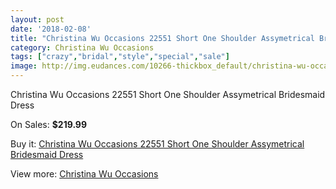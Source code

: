 ```yaml
---
layout: post
date: '2018-02-08'
title: "Christina Wu Occasions 22551 Short One Shoulder Assymetrical Bridesmaid Dress"
category: Christina Wu Occasions
tags: ["crazy","bridal","style","special","sale"]
image: http://img.eudances.com/10266-thickbox_default/christina-wu-occasions-22551-short-one-shoulder-assymetrical-bridesmaid-dress.jpg
---
```

Christina Wu Occasions 22551 Short One Shoulder Assymetrical Bridesmaid Dress

On Sales: **$219.99**
<a href="https://www.eudances.com/en/christina-wu-occasions/3354-christina-wu-occasions-22551-short-one-shoulder-assymetrical-bridesmaid-dress.html"><amp-img layout="responsive" width="600" height="600" src="//img.eudances.com/10266-thickbox_default/christina-wu-occasions-22551-short-one-shoulder-assymetrical-bridesmaid-dress.jpg" alt="Christina Wu Occasions 22551 Short One Shoulder Assymetrical Bridesmaid Dress 0" /></a>
<a href="https://www.eudances.com/en/christina-wu-occasions/3354-christina-wu-occasions-22551-short-one-shoulder-assymetrical-bridesmaid-dress.html"><amp-img layout="responsive" width="600" height="600" src="//img.eudances.com/10269-thickbox_default/christina-wu-occasions-22551-short-one-shoulder-assymetrical-bridesmaid-dress.jpg" alt="Christina Wu Occasions 22551 Short One Shoulder Assymetrical Bridesmaid Dress 1" /></a>
<a href="https://www.eudances.com/en/christina-wu-occasions/3354-christina-wu-occasions-22551-short-one-shoulder-assymetrical-bridesmaid-dress.html"><amp-img layout="responsive" width="600" height="600" src="//img.eudances.com/10268-thickbox_default/christina-wu-occasions-22551-short-one-shoulder-assymetrical-bridesmaid-dress.jpg" alt="Christina Wu Occasions 22551 Short One Shoulder Assymetrical Bridesmaid Dress 2" /></a>
<a href="https://www.eudances.com/en/christina-wu-occasions/3354-christina-wu-occasions-22551-short-one-shoulder-assymetrical-bridesmaid-dress.html"><amp-img layout="responsive" width="600" height="600" src="//img.eudances.com/10267-thickbox_default/christina-wu-occasions-22551-short-one-shoulder-assymetrical-bridesmaid-dress.jpg" alt="Christina Wu Occasions 22551 Short One Shoulder Assymetrical Bridesmaid Dress 3" /></a>

Buy it: [Christina Wu Occasions 22551 Short One Shoulder Assymetrical Bridesmaid Dress](https://www.eudances.com/en/christina-wu-occasions/3354-christina-wu-occasions-22551-short-one-shoulder-assymetrical-bridesmaid-dress.html "Christina Wu Occasions 22551 Short One Shoulder Assymetrical Bridesmaid Dress")

View more: [Christina Wu Occasions](https://www.eudances.com/en/59-christina-wu-occasions "Christina Wu Occasions")